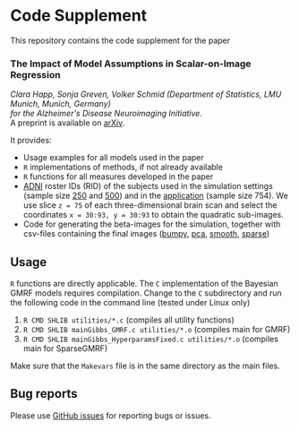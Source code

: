 # Code Supplement

This repository contains the code supplement for the paper

### The Impact of Model Assumptions in Scalar-on-Image Regression     
*Clara Happ, Sonja Greven, Volker Schmid (Department of Statistics, LMU Munich, Munich, Germany)*     
*for the Alzheimer's Disease Neuroimaging Initiative.*  
A preprint is available on [arXiv](https://arxiv.org/abs/1707.02233).

It provides:  
 *  Usage examples for all models used in the paper    
 * `R` implementations of methods, if not already available  
 * `R` functions for all measures developed in the paper  
 * [ADNI](http://adni.loni.usc.edu) roster IDs (RID) of the subjects used in the simulation settings (sample size [250](./Simulation/IDs_Sim_250.csv) and [500](./Simulation/IDs_Sim_500.csv)) and in the [application](./Simulation/IDs_Application.csv) (sample size 754). We use slice `z = 75` of each three-dimensional brain scan and select the coordinates `x = 30:93, y = 30:93` to obtain the quadratic sub-images.    
 * Code for generating the beta-images for the simulation, together with csv-files containing the final images ([bumpy](./Simulation/bumpyBeta.csv), [pca](./Simulation/pcaBeta.csv), [smooth](./Simulation/smoothBeta.csv), [sparse](./Simulation/sparseBeta.csv))

  
## Usage ##

`R` functions are directly applicable. The `C` implementation of the Bayesian GMRF models requires compilation. Change to the `C` subdirectory and run the following code in the command line (tested under Linux only)

1. `R CMD SHLIB utilities/*.c` (compiles all utility functions)  
2. `R CMD SHLIB mainGibbs_GMRF.c utilities/*.o` (compiles main for GMRF)  
3. `R CMD SHLIB mainGibbs_HyperparamsFixed.c utilities/*.o` (compiles main for SparseGMRF) 

Make sure that the `Makevars` file is in the same directory as the main files. 


## Bug reports ##

Please use [GitHub issues](https://github.com/ClaraHapp/SOIR/issues) for reporting bugs or issues.

